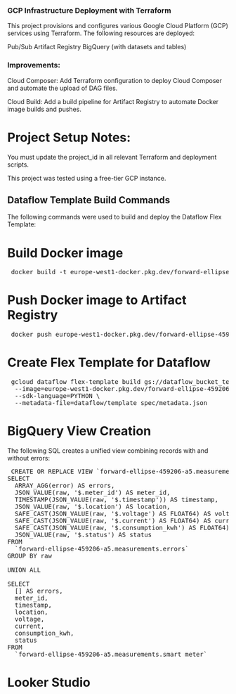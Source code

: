 ### GCP Infrastructure Deployment with Terraform
This project provisions and configures various Google Cloud Platform (GCP) services using Terraform. The following resources are deployed:

Pub/Sub
Artifact Registry
BigQuery (with datasets and tables)
### Improvements:
Cloud Composer: Add Terraform configuration to deploy Cloud Composer and automate the upload of DAG files.

Cloud Build: Add a build pipeline for Artifact Registry to automate Docker image builds and pushes.

# Project Setup Notes:
You must update the project_id in all relevant Terraform and deployment scripts.

This project was tested using a free-tier GCP instance.

## Dataflow Template Build Commands
The following commands were used to build and deploy the Dataflow Flex Template:

# Build Docker image
<pre lang="markdown"> docker build -t europe-west1-docker.pkg.dev/forward-ellipse-459206-a5/dataflow-repo-nikolina/dataflow-pipeline:latest -f dataflow/Dockerfile dataflow </pre>

# Push Docker image to Artifact Registry
<pre lang="markdown"> docker push europe-west1-docker.pkg.dev/forward-ellipse-459206-a5/dataflow-repo-nikolina/dataflow-pipeline:latest </pre>

# Create Flex Template for Dataflow
<pre lang="markdown"> gcloud dataflow flex-template build gs://dataflow_bucket_test_1/template.json \
  --image=europe-west1-docker.pkg.dev/forward-ellipse-459206-a5/dataflow-repo-nikolina/dataflow-pipeline:latest \
  --sdk-language=PYTHON \
  --metadata-file=dataflow/template_spec/metadata.json </pre>
# BigQuery View Creation
The following SQL creates a unified view combining records with and without errors:  


<pre lang="markdown"> CREATE OR REPLACE VIEW `forward-ellipse-459206-a5.measurements.smart_meter_with_errors` AS
SELECT
  ARRAY_AGG(error) AS errors,
  JSON_VALUE(raw, '$.meter_id') AS meter_id,
  TIMESTAMP(JSON_VALUE(raw, '$.timestamp')) AS timestamp,
  JSON_VALUE(raw, '$.location') AS location,
  SAFE_CAST(JSON_VALUE(raw, '$.voltage') AS FLOAT64) AS voltage,
  SAFE_CAST(JSON_VALUE(raw, '$.current') AS FLOAT64) AS current,
  SAFE_CAST(JSON_VALUE(raw, '$.consumption_kwh') AS FLOAT64) AS consumption_kwh,
  JSON_VALUE(raw, '$.status') AS status
FROM
  `forward-ellipse-459206-a5.measurements.errors`
GROUP BY raw

UNION ALL

SELECT
  [] AS errors,
  meter_id,
  timestamp,
  location,
  voltage,
  current,
  consumption_kwh,
  status
FROM
  `forward-ellipse-459206-a5.measurements.smart_meter`  </pre>

# Looker Studio

